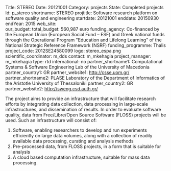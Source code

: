 Title: STEREO
Date:  20121001
Category: projects
State: Completed projects
Id: p_stereo
shortname: STEREO
projtitle: Software research platform on software quality and engineering
startdate: 20121001
enddate: 20150930
endYear: 2015
web_site:  
our_budget:
total_budget: 560,987 euro
funding_agency: Co-financed by the European Union (European Social Fund – ESF) and Greek national funds through the Operational Program "Education and Lifelong Learning" of the National Strategic Reference Framework (NSRF)
funding_programme: Thalis
project_code: 2012SE24580099
logo: stereo_espa.png  
scientific_coordinator: m_dds
contact: m_mkehagia
project_manager: m_mkehagia
type: rtd
international: no
partner_shortname1: Computational Systems &amp; Software Engineering Lab of the University of Macedonia
partner_country1: GR
partner_website1: http://csse.uom.gr/
partner_shortname2: PLASE Laboratory of the Department of Informatics of the Aristotle University of Thessaloniki
partner_country2: GR
partner_website2: http://sweng.csd.auth.gr/

The project aims to provide an infrastructure that will facilitate research efforts by integrating
data collection, data processing in large-scale infrastructures, and dissemination of results.
In order to evaluate software quality,
data from Free/Libre/Open Source Software (FLOSS) projects will be used.
Such an infrastructure will consist of:
1) Software, enabling researchers to develop and run experiments efficiently on large data volumes,
along with a collection of readily available data processing, curating and analysis methods
2) Pre-processed data, from FLOSS projects, in a form that is suitable for analysis
3) A cloud based computation infrastructure, suitable for mass data processing.
